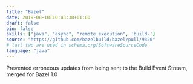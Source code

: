 ```yaml
---
title: "Bazel"
date: 2019-08-18T10:43:38+01:00
draft: false
pin: false
skills: ["java", "async", "remote execution", 'build-']
source: "https://github.com/bazelbuild/bazel/pull/9320"
# last two are used in schema.org/SoftwareSourceCode
language: "java"
---
```


Prevented erroneous updates from being sent to the Build Event Stream,
merged for Bazel 1.0
